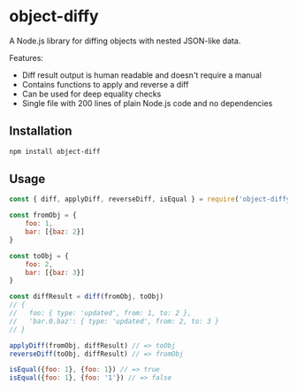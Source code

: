 # object-diffy

A Node.js library for diffing objects with nested JSON-like data.

Features:

* Diff result output is human readable and doesn't require a manual
* Contains functions to apply and reverse a diff
* Can be used for deep equality checks
* Single file with 200 lines of plain Node.js code and no dependencies

## Installation

```sh
npm install object-diff
```

## Usage

```javascript
const { diff, applyDiff, reverseDiff, isEqual } = require('object-diffy')

const fromObj = {
    foo: 1,
    bar: [{baz: 2}]
}

const toObj = {
    foo: 2,
    bar: [{baz: 3}]
}

const diffResult = diff(fromObj, toObj)
// {
//   foo: { type: 'updated', from: 1, to: 2 },
//   'bar.0.baz': { type: 'updated', from: 2, to: 3 }
// }

applyDiff(fromObj, diffResult) // => toObj
reverseDiff(toObj, diffResult) // => fromObj

isEqual({foo: 1}, {foo: 1}) // => true
isEqual({foo: 1}, {foo: '1'}) // => false
```
